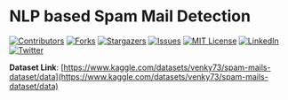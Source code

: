 # NLP based Spam Mail Detection

[![Contributors][contributors-shield]][contributors-url]
[![Forks][forks-shield]][forks-url]
[![Stargazers][stars-shield]][stars-url]
[![Issues][issues-shield]][issues-url]
[![MIT License][license-shield]][license-url]
[![LinkedIn][linkedin-shield]][linkedin-url]
[![Twitter][twitter-shield]][twitter-url]

<!-- MARKDOWN LINKS & IMAGES -->
<!-- https://www.markdownguide.org/basic-syntax/#reference-style-links -->
[contributors-shield]: https://img.shields.io/github/contributors/Ruban2205/spam-mail-detection-nlp.svg?style=for-the-badge
[contributors-url]: https://github.com/Ruban2205/spam-mail-detection-nlp/graphs/contributors
[forks-shield]: https://img.shields.io/github/forks/Ruban2205/spam-mail-detection-nlp.svg?style=for-the-badge
[forks-url]: https://github.com/Ruban2205/Iris_Classification/network/members
[stars-shield]: https://img.shields.io/github/stars/Ruban2205/spam-mail-detection-nlp.svg?style=for-the-badge
[stars-url]: https://github.com/Ruban2205/spam-mail-detection-nlp/stargazers
[issues-shield]: https://img.shields.io/github/issues/Ruban2205/spam-mail-detection-nlp.svg?style=for-the-badge
[issues-url]: https://github.com/Ruban2205/spam-mail-detection-nlp/issues
[license-shield]: https://img.shields.io/github/license/Ruban2205/spam-mail-detection-nlp.svg?style=for-the-badge
[license-url]: https://github.com/Ruban2205/spam-mail-detection-nlp/blob/main/LICENSE
[linkedin-shield]: https://img.shields.io/badge/-LinkedIn-black.svg?style=for-the-badge&logo=linkedin&colorB=555
[linkedin-url]: https://linkedin.com/in/ruban-gino-singh
[twitter-shield]: https://img.shields.io/badge/X.com%20(Twitter)%20-black.svg?style=for-the-badge&logo=X&colorB=555
[twitter-url]: https://x.com/Rubangino

**Dataset Link**: [https://www.kaggle.com/datasets/venky73/spam-mails-dataset/data](https://www.kaggle.com/datasets/venky73/spam-mails-dataset/data)
